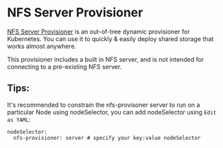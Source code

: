 # NFS Server Provisioner

[NFS Server Provisioner](https://github.com/kubernetes-sigs/nfs-ganesha-server-and-external-provisioner) is an out-of-tree dynamic provisioner for Kubernetes. You can use it to quickly & easily deploy shared storage that works almost anywhere.

This provisioner includes a built in NFS server, and is not intended for connecting to a pre-existing NFS server.

## Tips:
It's recommended to constrain the nfs-provisoner server to run on a particular Node using nodeSelector, you can add nodeSelector using `Edit as YAML`:
```
nodeSelector:
  nfs-provisioner: server # specify your key:value nodeSelector
```
